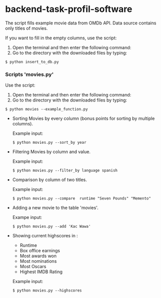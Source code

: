 # backend-task-profil-software

The script fills example movie data from OMDb API. Data source contains only titles of movies.

If you want to fill in the empty columns, use the script:
 1. Open the terminal and then enter the following command:
 2. Go to the directory with the downloaded files by typing:
```
$ python insert_to_db.py
```

### Scripts 'movies.py'
Use the script:
 1. Open the terminal and then enter the following command:
 2. Go to the directory with the downloaded files by typing:
```
$ python movies --example_function.py
```

- Sorting Movies by every column (bonus points for sorting by multiple columns).
  
  Example input:
  ```
  $ python movies.py --sort_by year
  ```
  
- Filtering Movies by column and value.
 
  Example input:
   ```
  $ python movies.py --filter_by language spanish
   ```
   
- Comparison by column of two titles.
 
  Example input:
   ```
  $ python movies.py --compare  runtime "Seven Pounds" "Memento"
   ```
   
- Adding a new movie to the table 'movies'.
 
  Exampe input:
  
  ```
  $ python movies.py --add 'Kac Wawa'
  ```
  
- Showing current highscores in :
    - Runtime
    - Box office earnings
    - Most awards won
    - Most nominations
    - Most Oscars
    - Highest IMDB Rating
    
  Example input:
  
  ```
  $ python movies.py --highscores
  ```
